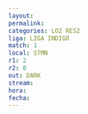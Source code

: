 ```yaml
---
layout: 
permalink: 
categories: LO2 RES2
liga: LIGA INDIGO
match: 1
local: STMN
r1: 2
r2: 0
out: DARK
stream: 
hora: 
fecha:
---
```

